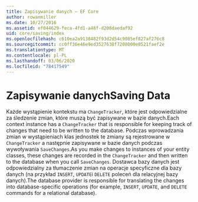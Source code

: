 ```yaml
---
title: Zapisywanie danych — EF Core
author: rowanmiller
ms.date: 10/27/2016
ms.assetid: ef044629-feca-4fd1-a48f-d208daedaf92
uid: core/saving/index
ms.openlocfilehash: c610ea2a9138482f93d2d54c9085ef827af276c8
ms.sourcegitcommit: cc0ff36e46e9ed3527638f7208000e8521faef2e
ms.translationtype: MT
ms.contentlocale: pl-PL
ms.lasthandoff: 03/06/2020
ms.locfileid: "78417549"
---
```

# <a name="saving-data"></a><span data-ttu-id="f0783-102">Zapisywanie danych</span><span class="sxs-lookup"><span data-stu-id="f0783-102">Saving Data</span></span>

<span data-ttu-id="f0783-103">Każde wystąpienie kontekstu ma `ChangeTracker`, które jest odpowiedzialne za śledzenie zmian, które muszą być zapisywane w bazie danych.</span><span class="sxs-lookup"><span data-stu-id="f0783-103">Each context instance has a `ChangeTracker` that is responsible for keeping track of changes that need to be written to the database.</span></span> <span data-ttu-id="f0783-104">Podczas wprowadzania zmian w wystąpieniach klas jednostek te zmiany są rejestrowane w `ChangeTracker` a następnie zapisywane w bazie danych podczas wywoływania `SaveChanges`.</span><span class="sxs-lookup"><span data-stu-id="f0783-104">As you make changes to instances of your entity classes, these changes are recorded in the `ChangeTracker` and then written to the database when you call `SaveChanges`.</span></span> <span data-ttu-id="f0783-105">Dostawca bazy danych jest odpowiedzialny za tłumaczenie zmian na operacje specyficzne dla bazy danych (na przykład `INSERT`, `UPDATE`i `DELETE` poleceń dla relacyjnej bazy danych).</span><span class="sxs-lookup"><span data-stu-id="f0783-105">The database provider is responsible for translating the changes into database-specific operations (for example, `INSERT`, `UPDATE`, and `DELETE` commands for a relational database).</span></span>

